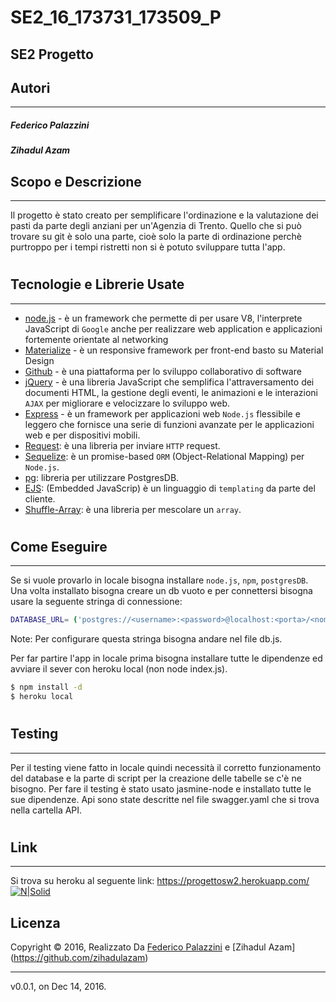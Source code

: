 # SE2_16_173731_173509_P
## SE2 Progetto


Autori
--------------
--------
##### Federico Palazzini
##### Zihadul Azam

Scopo e Descrizione
----------
---
Il progetto è stato creato per semplificare l'ordinazione e la valutazione dei pasti da parte degli anziani per un'Agenzia di Trento. Quello che si può trovare su git è solo una parte, cioè solo la parte di ordinazione perchè purtroppo per i tempi ristretti non si è potuto sviluppare tutta l'app.
#
Tecnologie e Librerie Usate
------
---
* [node.js] - è un framework che permette di per usare V8, l'interprete JavaScript di `Google` anche per realizzare web application e applicazioni fortemente orientate al networking
* [Materialize] - è un responsive framework per front-end basto su Material Design
* [Github] -  è una piattaforma per lo sviluppo collaborativo di software
* [jQuery] - è una libreria JavaScript che semplifica l'attraversamento dei    documenti HTML, la gestione degli eventi, le animazioni e le interazioni `AJAX` per migliorare e velocizzare lo sviluppo web.
* [Express] - è un framework per applicazioni web `Node.js` flessibile e leggero che fornisce una serie di funzioni avanzate per le applicazioni web e per dispositivi mobili.
* [Request]: è una libreria per inviare `HTTP` request.
* [Sequelize]: è un promise-based `ORM` (Object-Relational Mapping) per `Node.js`.
* [pg]: libreria per utilizzare PostgresDB.
* [EJS]: (Embedded JavaScrip) è un linguaggio di `templating` da parte del cliente.
* [Shuffle-Array]: è una libreria per mescolare un `array`.
#
Come Eseguire
--------
---
Se si vuole provarlo in locale bisogna installare `node.js`, `npm`, `postgresDB`. Una volta installato bisogna creare un db vuoto e per connettersi bisogna usare la seguente stringa di connessione:
```sh
DATABASE_URL= ('postgres://<username>:<password>@localhost:<porta>/<nome_db>')
```
Note: Per configurare questa stringa bisogna andare nel file db.js. 

Per far partire l'app in locale prima bisogna installare tutte le dipendenze ed avviare il sever con heroku local (non node index.js).

```sh
$ npm install -d
$ heroku local
```

#
Testing
-----
---
Per il testing viene fatto in locale quindi necessità il corretto funzionamento del database e la parte di script per la creazione delle tabelle se c'è ne bisogno. Per fare il testing è stato usato jasmine-node e installato tutte le sue dipendenze.
Api sono state descritte nel file swagger.yaml che si trova nella cartella API.
#
Link
-----
---
Si trova su heroku al seguente link:
https://progettosw2.herokuapp.com/
[![N|Solid](http://darkorbithach.weebly.com/uploads/2/2/0/9/22097034/2592297_orig.png)](https://progettosw2.herokuapp.com/)

## Licenza

Copyright © 2016, Realizzato Da [Federico Palazzini](https://github.com/FedericoPalaz) e [Zihadul Azam] (https://github.com/zihadulazam)

***

v0.0.1, on Dec 14, 2016.

   [node.js]: <http://nodejs.org>
   [Materialize]: <http://materializecss.com/>
   [Sequelize]: <http://docs.sequelizejs.com/en/latest/>
   [jQuery]: <http://jquery.com>
   [Github]: <https://github.com/>
   [express]: <http://expressjs.com>
   [Request]: <https://www.npmjs.com/package/request>
   [pg]: <https://www.npmjs.com/package/pg>
   [EJS]: <http://www.embeddedjs.com/>
   [Shuffle-Array]: <https://www.npmjs.com/package/shuffle-array>
